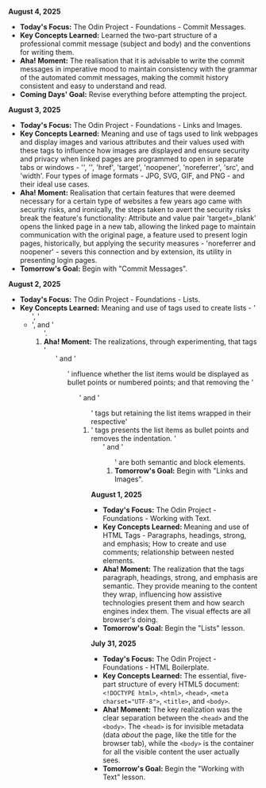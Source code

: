 **August 4, 2025**
- **Today's Focus:** The Odin Project - Foundations - Commit Messages.
- **Key Concepts Learned:** Learned the two-part structure of a professional commit message (subject and body) and the conventions for writing them.
- **Aha! Moment:** The realisation that it is advisable to write the commit messages in imperative mood to maintain consistency with the grammar of the automated commit messages, making the commit history consistent and easy to understand and read.        
- **Coming Days' Goal:** Revise everything before attempting the project.


**August 3, 2025**
- **Today's Focus:** The Odin Project - Foundations - Links and Images.
- **Key Concepts Learned:** Meaning and use of tags used to link webpages and display images and various attributes and their values used with these tags to influence how images are displayed and ensure security and privacy when linked pages are programmed to open in separate tabs or windows - '<a>', '<img>', 'href', 'target', 'noopener', 'noreferrer', 'src', and 'width'. Four types of image formats - JPG, SVG, GIF, and PNG - and their ideal use cases.
- **Aha! Moment:** Realisation that certain features that were deemed necessary for a certain type of websites a few years ago came with security risks, and ironically, the steps taken to avert the security risks break the feature's functionality: Attribute and value pair 'target=_blank' opens the linked page in a new tab, allowing the linked page to maintain communication with the original page, a feature used to present login pages, historically, but applying the security measures - 'noreferrer and noopener' - severs this connection and by extension, its utility in presenting login pages.        
- **Tomorrow's Goal:** Begin with "Commit Messages".


**August 2, 2025**
- **Today's Focus:** The Odin Project - Foundations - Lists.
- **Key Concepts Learned:** Meaning and use of tags used to create lists - '<ul>', '<li>', and '<ol>'. 
- **Aha! Moment:** The realizations, through experimenting, that tags '<ul>' and '<ol>' influence whether the list items would be displayed as bullet points or numbered points; and that removing the '<ul>' and '<ol>' tags but retaining the list items wrapped in their respective'<li>' tags presents the list items as bullet points and removes the indentation. '<ul>' and '<ol>' are both semantic and block elements.     
- **Tomorrow's Goal:** Begin with "Links and Images".


**August 1, 2025**
- **Today's Focus:** The Odin Project - Foundations - Working with Text.
- **Key Concepts Learned:** Meaning and use of HTML Tags - Paragraphs, headings, strong, and emphasis; How to create and use comments; relationship between nested elements. 
- **Aha! Moment:** The realization that the tags paragraph, headings, strong, and emphasis are semantic. They provide meaning to the content they wrap, influencing how assistive technologies present them and how search engines index them. The visual effects are all browser's doing.    
- **Tomorrow's Goal:** Begin the "Lists" lesson.


**July 31, 2025**
- **Today's Focus:** The Odin Project - Foundations - HTML Boilerplate.
- **Key Concepts Learned:** The essential, five-part structure of every HTML5 document: `<!DOCTYPE html>`, `<html>`, `<head>`, `<meta charset="UTF-8">`, `<title>`, and `<body>`.
- **Aha! Moment:** The key realization was the clear separation between the `<head>` and the `<body>`. The `<head>` is for invisible metadata (data *about* the page, like the title for the browser tab), while the `<body>` is the container for all the visible content the user actually sees.
- **Tomorrow's Goal:** Begin the "Working with Text" lesson.
